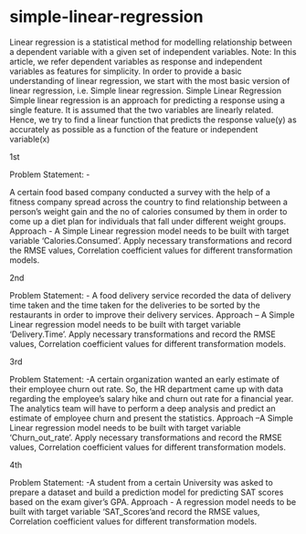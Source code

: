 # simple-linear-regression
Linear regression is a statistical method for modelling relationship between a dependent variable with a given set of independent variables. Note: In this article, we refer dependent variables as response and independent variables as features for simplicity. In order to provide a basic understanding of linear regression, we start with the most basic version of linear regression, i.e. Simple linear regression. Simple Linear Regression Simple linear regression is an approach for predicting a response using a single feature. It is assumed that the two variables are linearly related. Hence, we try to find a linear function that predicts the response value(y) as accurately as possible as a function of the feature or independent variable(x)

1st

Problem Statement: -

A certain food based company conducted a survey with the help of a fitness company spread across the country to find relationship between a person’s weight gain and the no of calories consumed by them in order to come up a diet plan for individuals that fall under different weight groups. Approach - A Simple Linear regression model needs to be built with target variable ‘Calories.Consumed’. Apply necessary transformations and record the RMSE values, Correlation coefficient values for different transformation models.

2nd

Problem Statement: - A food delivery service recorded the data of delivery time taken and the time taken for the deliveries to be sorted by the restaurants in order to improve their delivery services. Approach – A Simple Linear regression model needs to be built with target variable ‘Delivery.Time’. Apply necessary transformations and record the RMSE values, Correlation coefficient values for different transformation models.

3rd

Problem Statement: -A certain organization wanted an early estimate of their employee churn out rate. So, the HR department came up with data regarding the employee’s salary hike and churn out rate for a financial year. The analytics team will have to perform a deep analysis and predict an estimate of employee churn and present the statistics. Approach –A Simple Linear regression model needs to be built with target variable ‘Churn_out_rate’. Apply necessary transformations and record the RMSE values, Correlation coefficient values for different transformation models.

4th

Problem Statement: -A student from a certain University was asked to prepare a dataset and build a prediction model for predicting SAT scores based on the exam giver’s GPA. Approach - A regression model needs to be built with target variable ‘SAT_Scores’and record the RMSE values, Correlation coefficient values for different transformation models.
